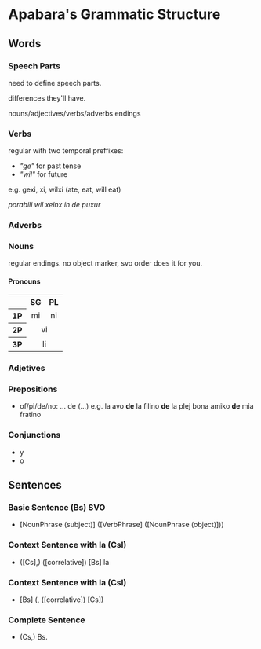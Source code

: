 # Apabara's Grammatic Structure

## Words

### Speech Parts

need to define speech parts.

differences they'll have. 

nouns/adjectives/verbs/adverbs endings

### Verbs

regular with two temporal preffixes:

* *"ge"* for past tense
* *"wil"* for future

e.g. gexi, xi, wilxi (ate, eat, will eat)

*porabili wil xeinx in de puxur*

### Adverbs

### Nouns

regular endings. no object marker, svo order does it for you.

#### Pronouns

<table>
  <tr>
    <th></th>
    <th>SG</th>
    <th>PL</th>
  </tr>
  <tr>
    <th>1P</th>
    <td align="center">mi</td>
    <td align="center">ni</td>
  </tr>
  <tr>
    <th>2P</th>
    <td colspan="2" align="center">vi</td>
  </tr>
  <tr>
    <th>3P</th>
    <td colspan="2" align="center">li</td>
  </tr>
</table>

### Adjetives

### Prepositions

* of/pi/de/no: ... de (...)
e.g. la avo **de** la filino **de** la plej bona amiko **de** mia fratino

### Conjunctions

* y
* o

## Sentences

### Basic Sentence (Bs) SVO

* \[NounPhrase (subject)\] (\[VerbPhrase\] (\[NounPhrase (object)\]))

### Context Sentence with la (Csl)

* (\[Cs\],) (\[correlative\]) \[Bs\] la

### Context Sentence with la (Csl)

* \[Bs\] (, (\[correlative\]) \[Cs\])

### Complete Sentence

* (Cs,) Bs.
